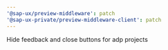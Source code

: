 ```yaml
---
'@sap-ux/preview-middleware': patch
'@sap-ux-private/preview-middleware-client': patch
---
```


Hide feedback and close buttons for adp projects
